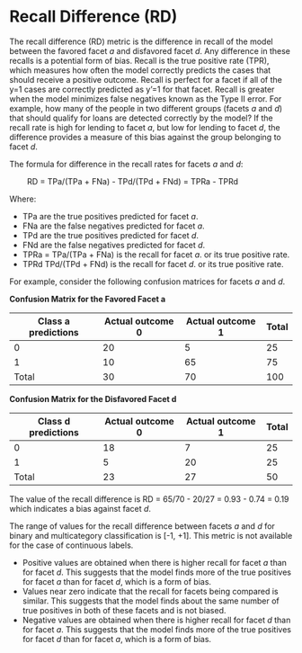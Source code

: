 # Recall Difference \(RD\)<a name="clarify-post-training-bias-metric-rd"></a>

The recall difference \(RD\) metric is the difference in recall of the model between the favored facet *a* and disfavored facet *d*\. Any difference in these recalls is a potential form of bias\. Recall is the true positive rate \(TPR\), which measures how often the model correctly predicts the cases that should receive a positive outcome\. Recall is perfect for a facet if all of the y=1 cases are correctly predicted as y’=1 for that facet\. Recall is greater when the model minimizes false negatives known as the Type II error\. For example, how many of the people in two different groups \(facets *a* and *d*\) that should qualify for loans are detected correctly by the model? If the recall rate is high for lending to facet *a*, but low for lending to facet *d*, the difference provides a measure of this bias against the group belonging to facet *d*\. 

The formula for difference in the recall rates for facets *a* and *d*:

        RD = TPa/\(TPa \+ FNa\) \- TPd/\(TPd \+ FNd\) = TPRa \- TPRd 

Where:
+ TPa are the true positives predicted for facet *a*\.
+ FNa are the false negatives predicted for facet *a*\.
+ TPd are the true positives predicted for facet *d*\.
+ FNd are the false negatives predicted for facet *d*\.
+ TPRa = TPa/\(TPa \+ FNa\) is the recall for facet *a*\. or its true positive rate\.
+ TPRd TPd/\(TPd \+ FNd\) is the recall for facet *d*\. or its true positive rate\.

For example, consider the following confusion matrices for facets *a* and *d*\.


**Confusion Matrix for the Favored Facet a**  

| Class a predictions | Actual outcome 0 | Actual outcome 1 | Total  | 
| --- | --- | --- | --- | 
| 0 | 20 | 5 | 25 | 
| 1 | 10 | 65 | 75 | 
| Total | 30 | 70 | 100 | 


**Confusion Matrix for the Disfavored Facet d**  

| Class d predictions | Actual outcome 0 | Actual outcome 1 | Total  | 
| --- | --- | --- | --- | 
| 0 | 18 | 7 | 25 | 
| 1 | 5 | 20 | 25 | 
| Total | 23 | 27 | 50 | 

The value of the recall difference is RD = 65/70 \- 20/27 = 0\.93 \- 0\.74 = 0\.19 which indicates a bias against facet *d*\.

The range of values for the recall difference between facets *a* and *d* for binary and multicategory classification is \[\-1, \+1\]\. This metric is not available for the case of continuous labels\.
+ Positive values are obtained when there is higher recall for facet *a* than for facet *d*\. This suggests that the model finds more of the true positives for facet *a* than for facet *d*, which is a form of bias\. 
+ Values near zero indicate that the recall for facets being compared is similar\. This suggests that the model finds about the same number of true positives in both of these facets and is not biased\.
+ Negative values are obtained when there is higher recall for facet *d* than for facet *a*\. This suggests that the model finds more of the true positives for facet *d* than for facet *a*, which is a form of bias\. 
